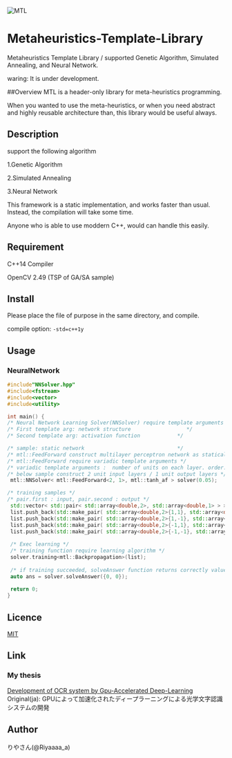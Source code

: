
![MTL](https://github.com/Riyaaaaa/Metaheuristic-Template-Library/blob/master/MTL_LOGO.png)

# Metaheuristics-Template-Library
Metaheuristics Template Library / supported Genetic Algorithm, Simulated Annealing, and Neural Network. 

waring: It is under development.

##Overview
MTL is a header-only library for meta-heuristics programming.

When you wanted to use the meta-heuristics, or when you need abstract and highly reusable architecture than, this library would be useful always.

## Description
support the following algorithm

1.Genetic Algorithm

2.Simulated Annealing

3.Neural Network

This framework is a static implementation, and works faster than usual. Instead, the compilation will take some time.

Anyone who is able to use moddern C++, would can handle this easily.

## Requirement
C++14 Compiler

OpenCV 2.49 (TSP of GA/SA sample)

## Install
 Please place the file of purpose in the same directory, and compile.
 
 compile option: `-std=c++1y`
 
## Usage

### NeuralNetwork

 ```cpp
#include"NNSolver.hpp"
#include<fstream>
#include<vector>
#include<utility>

int main() {
/* Neural Network Learning Solver(NNSolver) require template arguments            */
/* First template arg: network structure                  */
/* Second template arg: activation function            */

/* sample: static network                              */
/* mtl::FeedForward construct multilayer perceptron network as statically       */
/* mtl::FeedForward require variadic template arguments */
/* variadic template arguments :  number of units on each layer. order: input-output-hide(multi) */
/* below sample construct 2 unit input layers / 1 unit output layers */
  mtl::NNSolver< mtl::FeedForward<2, 1>, mtl::tanh_af > solver(0.05);
 
 /* training samples */
 /* pair.first : input, pair.second : output */
  std::vector< std::pair< std::array<double,2>, std::array<double,1> > > list;
  list.push_back(std::make_pair( std::array<double,2>{1,1}, std::array<double,1>{1} ));
  list.push_back(std::make_pair( std::array<double,2>{1,-1}, std::array<double,1>{-1} ));
  list.push_back(std::make_pair( std::array<double,2>{-1,1}, std::array<double,1>{-1} ));
  list.push_back(std::make_pair( std::array<double,2>{-1,-1}, std::array<double,1>{-1} ));
  
  /* Exec learning */
  /* training function require learning algorithm */
  solver.training<mtl::Backpropagation>(list);
  
  /* if training succeeded, solveAnswer function returns correctly value...  */
  auto ans = solver.solveAnswer({0, 0});
  
  return 0;
}
 ```
 
## Licence
[MIT](https://github.com/Riyaaaaa/Metaheuristic-Template-Library/blob/master/LICENSE)  

## Link
### My thesis
[Development of OCR system by Gpu-Accelerated Deep-Learning](http://202.231.11.56/~ATSUMU/docs/study.pdf)  
Original(ja): GPUによって加速化されたディープラーニングによる光学文字認識システムの開発  

## Author
 りやさん(@Riyaaaa_a)
 

